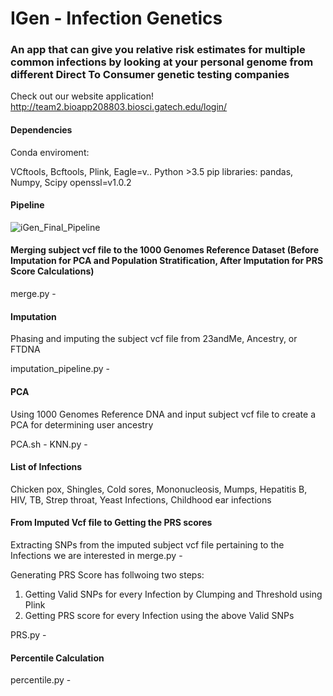 # IGen - Infection Genetics 
### An app that can give you relative risk estimates for multiple common infections by looking at your personal genome from different Direct To Consumer genetic testing companies

Check out our website application! http://team2.bioapp208803.biosci.gatech.edu/login/

#### Dependencies
Conda enviroment: 

VCftools, Bcftools, Plink, Eagle=v..
Python >3.5 pip libraries: pandas, Numpy, Scipy
openssl=v1.0.2

#### Pipeline

![iGen_Final_Pipeline](https://github.com/ShivamSharma13/IGen-Webserver/blob/master/Pipeline.jpeg)

#### Merging subject vcf file to the 1000 Genomes Reference Dataset (Before Imputation for PCA and Population Stratification, After Imputation for PRS Score Calculations)

merge.py -

#### Imputation
Phasing and imputing the subject vcf file from 23andMe, Ancestry, or FTDNA

imputation_pipeline.py - 

#### PCA 
Using 1000 Genomes Reference DNA and input subject vcf file to create a PCA for determining user ancestry 

PCA.sh - 
KNN.py -

#### List of Infections
Chicken pox, Shingles, Cold sores, Mononucleosis, Mumps, Hepatitis B, HIV, TB, Strep throat, Yeast Infections, Childhood ear infections


#### From Imputed Vcf file to Getting the PRS scores
Extracting SNPs from the imputed subject vcf file pertaining to the Infections we are interested in
merge.py -

Generating PRS Score has follwoing two steps:
1. Getting Valid SNPs for every Infection by Clumping and Threshold using Plink
1. Getting PRS score for every Infection using the above Valid SNPs

PRS.py -

#### Percentile Calculation

percentile.py -
